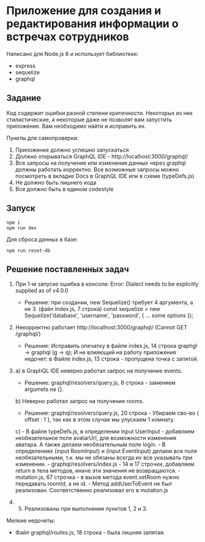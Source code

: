 # Приложение для создания и редактирования информации о встречах сотрудников

Написано для Node.js 8 и использует библиотеки:
* express
* sequelize
* graphql

## Задание
Код содержит ошибки разной степени критичности. Некоторых из них стилистические, а некоторые даже не позволят вам запустить приложение. Вам необходимо найти и исправить их.

Пункты для самопроверки:
1. Приложение должно успешно запускаться
2. Должно открываться GraphQL IDE - http://localhost:3000/graphql/
3. Все запросы на получение или изменения данных через graphql должны работать корректно. Все возможные запросы можно посмотреть в вкладке Docs в GraphQL IDE или в схеме (typeDefs.js)
4. Не должно быть лишнего кода
5. Все должно быть в едином codestyle

## Запуск
```
npm i
npm run dev
```

Для сброса данных в базе:
```
npm run reset-db
```



## Решение поставленных задач

1. При 1-м запуске ошибка в консоли: Error: Dialect needs to be explicitly supplied as of v4.0.0

   - Решение: при создании, new Sequelize() требует 4 аргумента, а не 3. (файл index.js, 7 строка)
      const sequelize = new Sequelize('database', 'username', 'password', {
        ... some options
      });

2. Некорректно работает http://localhost:3000/graphql/ (Cannot GET /graphql/)

   - Решение: Исправить опечатку в файле index.js, 14 строка graphgl -> graphql (g -> q);
            И не влияющий на работу приложения недочет: в Файле index.js, 13 строка - пропущена точка с запятой.
    
3. a) в GraphQL IDE неверно работал запрос на получение events. 

   - Решение: graphql/resolvers/query.js, 8 строка - заменяем argumets на {}.
 
 
   b) Неверно работал запрос на получение rooms. 
  
   - Решение: graphql/resolvers/query.js, 20 строка - Убираем сво-во { offset : 1 }, так как в этом случае мы упускаем 1 комнату.
 
   c)  - В файле typeDefs.js, в определении input UserInput - добавляем необязательное поле avatarUrl, для возможности изменения аватара. А также делаем необязательным поле login.
       - В определениях (input RoomInput) и (input EventInput) делаем все поля необязательными, т.к. мы не обязаны всегда их все указывать при изменении.
       - graphql/resolvers/index.js - 14 и 17 строчки, добавляем return в тела методов, иначе эти значения не возвращаются.
       - mutation.js, 67 строчка - в вызов метода event.setRoom нужно передавать roomId, а не id.
       - Метод addUserToEvent не был реализован. Соответственно реализовал его в mutation.js
   
 4. 5. Реализованы при выполнении пунктов 1, 2 и 3.

Мелкие недочеты:
 -  Файл graphql/routes.js, 18 строка - была лишняя запятая.
 